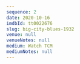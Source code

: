 ```yaml
---
sequence: 2
date: 2020-10-16
imdbId: tt0022676
slug: big-city-blues-1932
venue: null
venueNotes: null
medium: Watch TCM
mediumNotes: null
---
```


